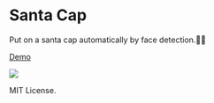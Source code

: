 # Santa Cap

Put on a santa cap automatically by face detection.🎅🤶

[Demo](https://santahat.now.sh/)

![](https://lqs469.github.io/X-mas-hat/demo.png)

MIT License.
